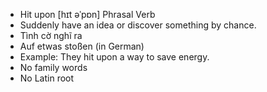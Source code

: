 - Hit upon	[hɪt əˈpɒn]	Phrasal Verb
- Suddenly have an idea or discover something by chance.
- Tình cờ nghĩ ra
- Auf etwas stoßen (in German)
- Example: They hit upon a way to save energy.
- No family words
- No Latin root